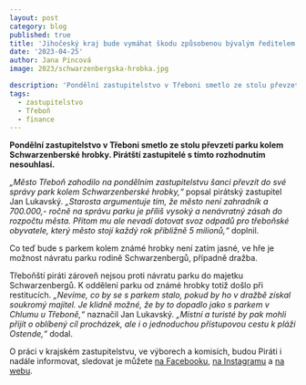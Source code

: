 ```yaml
---
layout: post
category: blog
published: true
title: 'Jihočeský kraj bude vymáhat škodu způsobenou bývalým ředitelem Jihočeské centrály cestovního ruchu, na případ upozornil zastupitel Jiří Roubíček'
date: '2023-04-25'
author: Jana Pincová
image: 2023/schwarzenbergska-hrobka.jpg

description: 'Pondělní zastupitelstvo v Třeboni smetlo ze stolu převzetí parku kolem Schwarzenberské hrobky. Pirátští zastupitelé s tímto rozhodnutím nesouhlasí.'
tags:
  - zastupitelstvo
  - Třeboň
  - finance
---
```

**Pondělní zastupitelstvo v Třeboni smetlo ze stolu převzetí parku kolem Schwarzenberské hrobky. Pirátští zastupitelé s tímto rozhodnutím nesouhlasí.**

*„Město Třeboň zahodilo na pondělním zastupitelstvu šanci převzít do své správy park kolem Schwarzenberské hrobky,“* popsal pirátský zastupitel Jan Lukavský. *„Starosta argumentuje tím, že město není zahradník a 700.000,- ročně na správu parku je příliš vysoký a nenávratný zásah do rozpočtu města. Přitom mu ale nevadí dotovat svoz odpadů pro třeboňské obyvatele, který město stojí každý rok přibližně  5 milionů,“* doplnil. 

Co teď bude s parkem kolem známé hrobky není zatím jasné, ve hře je možnost návratu parku rodině Schwarzenbergů, případně dražba. 

Třeboňští piráti zároveň nejsou proti návratu parku do majetku Schwarzenbergů. K oddělení parku od známé hrobky totiž došlo při restitucích. *„Nevíme, co by se s parkem stalo, pokud by ho v dražbě získal soukromý majitel. Je klidně možné, že by to dopadlo jako s parkem v Chlumu u Třeboně,“* naznačil Jan Lukavský. *„Místní a turisté by pak mohli přijít o oblíbený cíl procházek, ale i o jednoduchou přístupovou cestu k pláži Ostende,“* dodal.

O práci v krajském zastupitelstvu, ve výborech a komisích, budou Piráti i nadále informovat, sledovat je můžete [na Facebooku](https://www.facebook.com/pirati.jck), [na Instagramu](https://www.instagram.com/pirati.jihocesky/) a [na webu](https://jihocesky.pirati.cz/).
